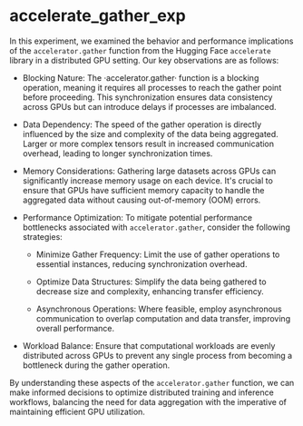 # accelerate_gather_exp

In this experiment, we examined the behavior and performance implications of the `accelerator.gather` function from the Hugging Face `accelerate` library in a distributed GPU setting. Our key observations are as follows:

 - Blocking Nature: The ·accelerator.gather· function is a blocking operation, meaning it requires all processes to reach the gather point before proceeding. This synchronization ensures data consistency across GPUs but can introduce delays if processes are imbalanced.

 - Data Dependency: The speed of the gather operation is directly influenced by the size and complexity of the data being aggregated. Larger or more complex tensors result in increased communication overhead, leading to longer synchronization times.

 - Memory Considerations: Gathering large datasets across GPUs can significantly increase memory usage on each device. It's crucial to ensure that GPUs have sufficient memory capacity to handle the aggregated data without causing out-of-memory (OOM) errors.

 - Performance Optimization: To mitigate potential performance bottlenecks associated with `accelerator.gather`, consider the following strategies:

    - Minimize Gather Frequency: Limit the use of gather operations to essential instances, reducing synchronization overhead.

    - Optimize Data Structures: Simplify the data being gathered to decrease size and complexity, enhancing transfer efficiency.

    - Asynchronous Operations: Where feasible, employ asynchronous communication to overlap computation and data transfer, improving overall performance.

- Workload Balance: Ensure that computational workloads are evenly distributed across GPUs to prevent any single process from becoming a bottleneck during the gather operation.

By understanding these aspects of the `accelerator.gather` function, we can make informed decisions to optimize distributed training and inference workflows, balancing the need for data aggregation with the imperative of maintaining efficient GPU utilization.
